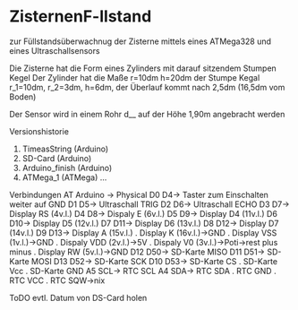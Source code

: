 # ZisternenF-llstand

zur Füllstandsüberwachnug der Zisterne mittels eines ATMega328 und eines Ultraschallsensors

Die Zisterne hat die Form eines Zylinders mit darauf sitzendem Stumpen Kegel
Der Zylinder hat die Maße r=10dm h=20dm
der Stumpe Kegal r_1=10dm, r_2=3dm, h=6dm, der Überlauf kommt nach 2,5dm (16,5dm vom Boden)

Der Sensor wird in einem Rohr d__ auf der Höhe 1,90m angebracht werden

Versionshistorie
1. TimeasString (Arduino)
2. SD-Card (Arduino)
3. Arduino_finish (Arduino)
4. ATMega_1 (ATMega)
...

Verbindungen
 AT    Arduino -> Physical
 D0    D4->  Taster zum Einschalten weiter auf GND
 D1    D5->  Ultraschall TRIG
 D2    D6->  Ultraschall ECHO
 D3    D7->  Display RS (4v.l.)
 D4    D8->  Dispaly E (6v.l.)
 D5    D9->  Display D4 (11v.l.)
 D6    D10-> Display D5 (12v.l.)
 D7    D11-> Display D6 (13v.l.)
 D8    D12-> Display D7 (14v.l.)
 D9    D13-> Display A (15v.l.)
 .         Display K (16v.l.)->GND
 .         Display VSS (1v.l.)->GND
 .         Dispaly VDD (2v.l.)->5V
 .         Dispaly V0 (3v.l.)->Poti->rest plus minus
 .         Display RW (5v.l.)->GND
 D12    D50-> SD-Karte MISO 
 D11    D51-> SD-Karte MOSI
 D13    D52-> SD-Karte SCK
 D10    D53-> SD-Karte CS
 .          SD-Karte Vcc
 .          SD-Karte GND
 A5    SCL-> RTC SCL 
 A4    SDA-> RTC SDA
 .          RTC GND
 .          RTC VCC
 .          RTC SQW->nix
 



ToDO
evtl. Datum von DS-Card holen


